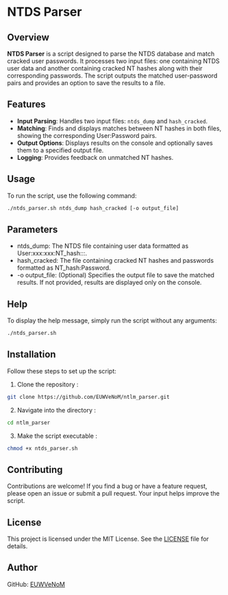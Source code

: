 # NTDS Parser

## Overview

**NTDS Parser** is a script designed to parse the NTDS database and match cracked user passwords. It processes two input files: one containing NTDS user data and another containing cracked NT hashes along with their corresponding passwords. The script outputs the matched user-password pairs and provides an option to save the results to a file.

## Features

- **Input Parsing**: Handles two input files: `ntds_dump` and `hash_cracked`.
- **Matching**: Finds and displays matches between NT hashes in both files, showing the corresponding User:Password pairs.
- **Output Options**: Displays results on the console and optionally saves them to a specified output file.
- **Logging**: Provides feedback on unmatched NT hashes.

## Usage

To run the script, use the following command:

```bash
./ntds_parser.sh ntds_dump hash_cracked [-o output_file]
```

## Parameters

- ntds_dump: The NTDS file containing user data formatted as User:xxx:xxx:NT_hash:::.
- hash_cracked: The file containing cracked NT hashes and passwords formatted as NT_hash:Password.
- -o output_file: (Optional) Specifies the output file to save the matched results. If not provided, results are displayed only on the console.

## Help

To display the help message, simply run the script without any arguments:

```bash
./ntds_parser.sh
```

## Installation

Follow these steps to set up the script:
1. Clone the repository :
```bash
git clone https://github.com/EUWVeNoM/ntlm_parser.git
```
2. Navigate into the directory :
```bash
cd ntlm_parser
```
3. Make the script executable :
```bash
chmod +x ntds_parser.sh
```

## Contributing

Contributions are welcome! If you find a bug or have a feature request, please open an issue or submit a pull request. Your input helps improve the script.

## License

This project is licensed under the MIT License. See the [LICENSE](https://github.com/EUWVeNoM/ntlm_parser/tree/main?tab=MIT-1-ov-file#readme) file for details.

## Author

GitHub: [EUWVeNoM](https://github.com/EUWVeNoM)
